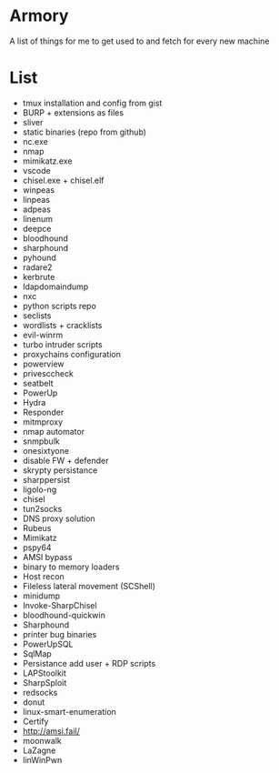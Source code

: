 # Armory

A list of things for me to get used to and fetch for every new machine

# List
- tmux installation and config from gist
- BURP + extensions as files
- sliver
- static binaries (repo from github)
- nc.exe
- nmap
- mimikatz.exe
- vscode
- chisel.exe + chisel.elf
- winpeas
- linpeas
- adpeas
- linenum
- deepce
- bloodhound
- sharphound
- pyhound
- radare2
- kerbrute
- ldapdomaindump
- nxc
- python scripts repo
- seclists
- wordlists + cracklists
- evil-winrm
- turbo intruder scripts
- proxychains configuration
- powerview
- privesccheck
- seatbelt
- PowerUp
- Hydra
- Responder
- mitmproxy
- nmap automator
- snmpbulk
- onesixtyone
- disable FW + defender
- skrypty persistance
- sharppersist
- ligolo-ng
- chisel
- tun2socks
- DNS proxy solution
- Rubeus
- Mimikatz
- pspy64
- AMSI bypass
- binary to memory loaders
- Host recon
- Fileless lateral movement (SCShell)
- minidump
- Invoke-SharpChisel
- bloodhound-quickwin
- Sharphound
- printer bug binaries
- PowerUpSQL
- SqlMap
- Persistance add user + RDP scripts
- LAPStoolkit
- SharpSploit
- redsocks
- donut
- linux-smart-enumeration
- Certify
- http://amsi.fail/
- moonwalk
- LaZagne
- linWinPwn  
